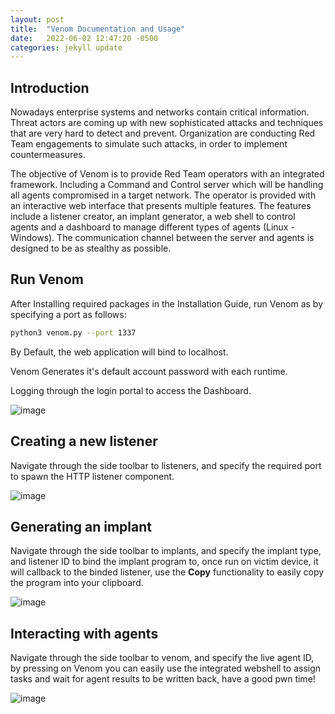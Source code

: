 ```yaml
---
layout: post
title:  "Venom Documentation and Usage"
date:   2022-06-02 12:47:20 -0500
categories: jekyll update
--- 
```


## Introduction 
Nowadays enterprise systems and networks contain critical information.
Threat actors are coming up with new sophisticated attacks and techniques
that are very hard to detect and prevent. Organization are conducting Red
Team engagements to simulate such attacks, in order to implement
countermeasures. 

The objective of Venom is to provide Red Team operators with an
integrated framework. Including a Command and Control server which
will be handling all agents compromised in a target network. The operator
is provided with an interactive web interface that presents multiple
features. The features include a listener creator, an implant generator, a web
shell to control agents and a dashboard to manage different types of agents
(Linux - Windows). The communication channel between the server and
agents is designed to be as stealthy as possible.


## Run Venom
After Installing required packages in the Installation Guide, run Venom as by specifying a port as follows: 
```bash
python3 venom.py --port 1337
```
By Default, the web application will bind to localhost. 

Venom Generates it's default account password with each runtime. 

Logging through the login portal to access the Dashboard. 

![image](https://user-images.githubusercontent.com/54769522/172024407-48e538a4-f668-4e4a-97d7-d2387a559418.png)

## Creating a new listener 
Navigate through the side toolbar to listeners, and specify the required port to spawn the HTTP listener component. 

![image](https://user-images.githubusercontent.com/54769522/172024416-9d9ced70-5361-43ae-94ef-d7e7eb3468c1.png) 

## Generating an implant
Navigate through the side toolbar to implants, and specify the implant type, and listener ID to bind the implant program to, once run on victim device, it will callback to the binded listener, use the **Copy** functionality to easily copy the program into your clipboard.

![image](https://user-images.githubusercontent.com/54769522/172024436-286aa502-b368-4c40-813e-167d34857f1e.png)

## Interacting with agents 
Navigate through the side toolbar to venom, and specify the live agent ID, by pressing on Venom you can easily use the integrated webshell to assign tasks and wait for agent results to be written back, have a good pwn time! 

![image](https://user-images.githubusercontent.com/54769522/172024478-ae6e9c4b-6dc2-4941-ab1a-6517664a85c4.png)

